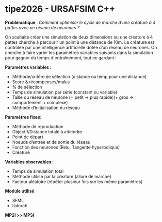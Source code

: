 # tipe2026 - URSAFSIM C++

**Problématique** : *Comment optimiser le cycle de marche d'une créature à 4 pattes avec un réseau de neurones ?*


On souhaite créer une simulation de deux dimensions ou une créature à 4 pattes cherche à parcourir un point à une distance de 10m. La créature est contrôlée par une intelligence artificielle dotée d’un réseau de neurones.
On cherche à faire varier les paramètres variables suivants dans la simulation pour gagner du temps d'entraînement, tout en gardant  : 

**Paramètres variables :**
- Méthode/critère de sélection (distance ou temp pour une distance)
- Score & récompenses/malus
- % de sélection
- Temps de simulation par série (constant ou variable)
- Taille du réseau de neurone (+ petit -> plus rapide)(+ gros -> comportement + complexe)
- Méthode d’initialisation du réseau

**Paramètres fixes:**
- Méthode de reproduction
- Objectif/Distance totale à atteindre
- Point de départ
- Noeuds d’entrée et de sortie du réseau
- Fonction des neurones (Relu, Tangente hyperbolique)
- Créature

**Variables observables :**
- Temps de simulation total
- Méthode utilisé par la créature (allure de marche)
- Facteur aléatoire (répéter plusieur fois sur les même paramètres)


**Module utilisé**
- SFML
- libtorch


**MP2I >> MPSI**
